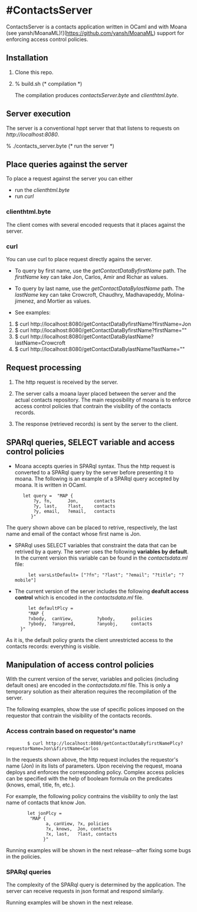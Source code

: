 #ContactsServer
==============

ContactsServer is a contacts application written in OCaml and
with Moana (see yansh/MoanaML)!](https://github.com/yansh/MoanaML)
support for enforcing access control policies.

## Installation
1. Clone this repo.

2. % build.sh (* compilation *) 

   The compilation produces _contactsServer.byte_
   and _clienthtml.byte_.


## Server execution
The server is a conventional hppt server that
that listens to requests on _http://localhost:8080_.

% ./contacts_server.byte (* run the server *)


## Place queries against the server

To place a request against the server you can either
* run the _clienthtml.byte_
* run _curl_ 


### clienthtml.byte
The client comes with several encoded requests that it
places against the server.

### curl
You can use curl to place request directly agains the server.

* To query by first name, use the 
 _getContactDataByfirstName_ path. The  _firstName_ key 
can take Jon, Carlos, Amir and Richar as
values.

* To query by last name, use the 
 _getContactDataBylastName_ path. The  _lastName_ key 
can take Crowcroft, Chaudhry, Madhavapeddy, Molina-jimenez,
and Mortier as values.

* See examples:

1. $ curl http://localhost:8080/getContactDataByfirstName?firstName=Jon
2. $ curl http://localhost:8080/getContactDataByfirstName?firstName=""
3. $ curl http://localhost:8080/getContactDataBylastName?lastName=Crowcroft
4. $ curl http://localhost:8080/getContactDataBylastName?lastName=""

## Request processing
1. The http request is received by the server.

2. The server calls a moana layer placed between the server
   and the actual contacts repository.
   The main resposibility of moana is to enforce
   access control policies that contrain the visibility of 
   the contacts records.

3. The response (retrieved records) is sent by the server to the client. 

## SPARql queries, SELECT variable and access control policies
*  Moana accepts queries in SPARql syntax. Thus the http request
   is converted to a SPARql query by the server before presenting
   it to moana. The following is an example of a SPARql
   query accepted by moana. It is written in OCaml.

          let query =  "MAP {
              ?y, fn,      Jon,      contacts 
              ?y, last,    ?last,    contacts 
              ?y, email,   ?email,   contacts 
             }" 

The query shown above can be placed to retrive, respectively,
the last name and email of the  contact whose first name is Jon. 

* SPARql uses SELECT variables that constraint the data that can
be retrived by a query. The server uses the following
**variables by default**. In the current version this variable
can be found in the _contactsdata.ml_ file: 

           let varsLstDefault= ["?fn"; "?last"; "?email"; "?title"; "?mobile"] 

* The current version of the server includes the following
  **deafult access control** which is encoded in the _contactsdata.ml_ file.  

           let defaultPlcy =
           "MAP {
           ?xbody,  canView,         ?ybody,      policies
           ?ybody,  ?anypred,        ?anyobj,     contacts
        }" 


As it is, the default policy grants the client unrestricted 
access to the contacts records: everything is visible.


## Manipulation of access control policies
With the current version of the server, variables and policies
(including default ones) are encoded in the _contactsdata.ml_ 
file.  This is only a temporary solution as their 
alteration requires the recompilation of the server.

The following examples, show the use of specific polices
imposed on the requestor that contrain the visibility
of the contacts records.

### Access contrain based on requestor's name

            $ curl http://localhost:8080/getContactDataByfirstNamePlcy?requestorName=Jon\&firstName=Carlos

In the requests shown above, the http request includes the requestor's name (Jon) in its lists
of parameters. Upon receiving the request, moana deploys and enforces the corresponding
policy. Complex access policies can be specified with the help of booleam formula on the
predicates (knows, email, title, fn, etc.).

For example, the following policy contrains the visibility to only the last
name of contacts that know Jon.

            let jonPlcy =
             "MAP {
                   a, canView, ?x, policies
                   ?x, knows,  Jon, contacts
                   ?x, last,   ?last, contacts     
                  }"

Running examples will be shown in the next release--after fixing some bugs in the policies.

### SPARql queries 
The complexity of the SPARql query is determined by the application. The server can
receive requests in json format and respond similarly.

Running examples will be shown in the next release. 


